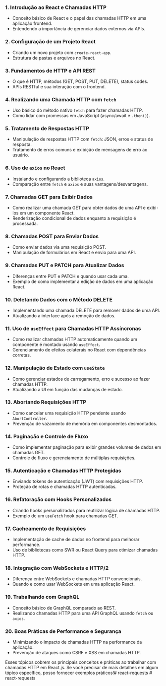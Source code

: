 ### 1. **Introdução ao React e Chamadas HTTP**

- Conceito básico de React e o papel das chamadas HTTP em uma aplicação frontend.
- Entendendo a importância de gerenciar dados externos via APIs.

### 2. **Configuração de um Projeto React**

- Criando um novo projeto com `create-react-app`.
- Estrutura de pastas e arquivos no React.

### 3. **Fundamentos de HTTP e API REST**

- O que é HTTP, métodos (GET, POST, PUT, DELETE), status codes.
- APIs RESTful e sua interação com o frontend.

### 4. **Realizando uma Chamada HTTP com `fetch`**

- Uso básico do método nativo `fetch` para fazer chamadas HTTP.
- Como lidar com promessas em JavaScript (async/await e `.then()`).

### 5. **Tratamento de Respostas HTTP**

- Manipulação de respostas HTTP com `fetch`: JSON, erros e status de resposta.
- Tratamento de erros comuns e exibição de mensagens de erro ao usuário.

### 6. **Uso de `axios` no React**

- Instalando e configurando a biblioteca `axios`.
- Comparação entre `fetch` e `axios` e suas vantagens/desvantagens.

### 7. **Chamadas GET para Exibir Dados**

- Como realizar uma chamada GET para obter dados de uma API e exibi-los em um componente React.
- Renderização condicional de dados enquanto a requisição é processada.

### 8. **Chamadas POST para Enviar Dados**

- Como enviar dados via uma requisição POST.
- Manipulação de formulários em React e envio para uma API.

### 9. **Chamadas PUT e PATCH para Atualizar Dados**

- Diferenças entre PUT e PATCH e quando usar cada uma.
- Exemplo de como implementar a edição de dados em uma aplicação React.

### 10. **Deletando Dados com o Método DELETE**

- Implementando uma chamada DELETE para remover dados de uma API.
- Atualizando a interface após a remoção de dados.

### 11. **Uso de `useEffect` para Chamadas HTTP Assíncronas**

- Como realizar chamadas HTTP automaticamente quando um componente é montado usando `useEffect`.
- Gerenciamento de efeitos colaterais no React com dependências corretas.

### 12. **Manipulação de Estado com `useState`**

- Como gerenciar estados de carregamento, erro e sucesso ao fazer chamadas HTTP.
- Atualizando a UI em função das mudanças de estado.

### 13. **Abortando Requisições HTTP**

- Como cancelar uma requisição HTTP pendente usando `AbortController`.
- Prevenção de vazamento de memória em componentes desmontados.

### 14. **Paginação e Controle de Fluxo**

- Como implementar paginação para exibir grandes volumes de dados em chamadas GET.
- Controle de fluxo e gerenciamento de múltiplas requisições.

### 15. **Autenticação e Chamadas HTTP Protegidas**

- Enviando tokens de autenticação (JWT) com requisições HTTP.
- Proteção de rotas e chamadas HTTP autenticadas.

### 16. **Refatoração com Hooks Personalizados**

- Criando hooks personalizados para reutilizar lógica de chamadas HTTP.
- Exemplo de um `useFetch` hook para chamadas GET.

### 17. **Cacheamento de Requisições**

- Implementação de cache de dados no frontend para melhorar performance.
- Uso de bibliotecas como SWR ou React Query para otimizar chamadas HTTP.

### 18. **Integração com WebSockets e HTTP/2**

- Diferença entre WebSockets e chamadas HTTP convencionais.
- Quando e como usar WebSockets em uma aplicação React.

### 19. **Trabalhando com GraphQL**

- Conceito básico de GraphQL comparado ao REST.
- Realizando chamadas HTTP para uma API GraphQL usando `fetch` ou `axios`.

### 20. **Boas Práticas de Performance e Segurança**

- Minimizando o impacto de chamadas HTTP na performance da aplicação.
- Prevenção de ataques como CSRF e XSS em chamadas HTTP.

Esses tópicos cobrem os principais conceitos e práticas ao trabalhar com chamadas HTTP em React.js. Se você precisar de
mais detalhes em algum tópico específico, posso fornecer exemplos práticos!#   r e a c t - r e q u e s t s  
 #   r e a c t - r e q u e s t s  
 
